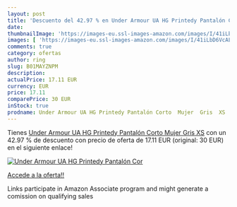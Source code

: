 ```yaml
---
layout: post
title: 'Descuento del 42.97 % en Under Armour UA HG Printedy Pantalón Cor'
date: 
thumbnailImage: 'https://images-eu.ssl-images-amazon.com/images/I/41iLbD6VcAL._SL200_.jpg'
images: [ 'https://images-eu.ssl-images-amazon.com/images/I/41iLbD6VcAL._SL200_.jpg' ]
comments: true
category: ofertas
author: ring
slug: B01MAYZNPM
description:
actualPrice: 17.11 EUR
currency: EUR
price: 17.11
comparePrice: 30 EUR
inStock: true
prodname: Under Armour UA HG Printedy Pantalón Corto  Mujer  Gris  XS
---
```


Tienes [Under Armour UA HG Printedy Pantalón Corto  Mujer  Gris  XS](https://www.amazon.es/dp/B01MAYZNPM/?tag=tolees-21) con un 42.97 % de descuento con precio de oferta de 17.11 EUR (original: 30 EUR) en el siguiente enlace!

[![Under Armour UA HG Printedy Pantalón Cor](https://images-eu.ssl-images-amazon.com/images/I/41iLbD6VcAL._SL200_.jpg)](https://www.amazon.es/dp/B01MAYZNPM/?tag=tolees-21)

[Accede a la oferta!!](https://www.amazon.es/dp/B01MAYZNPM/?tag=tolees-21)

Links participate in Amazon Associate program and might generate a comission on qualifying sales


